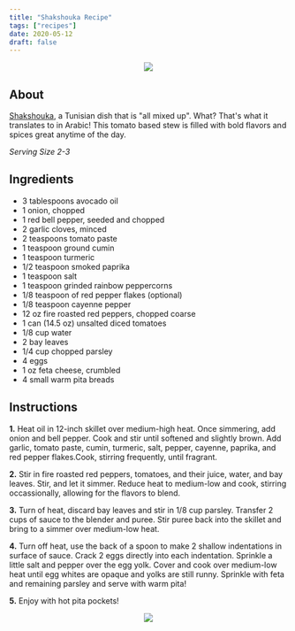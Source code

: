 ```yaml
---
title: "Shakshouka Recipe"
tags: ["recipes"]
date: 2020-05-12
draft: false
---
```


<center><a href="https://i.imgur.com/71tHQoC.jpg"><img src="https://i.imgur.com/71tHQoC.jpg" border="0"></a></center>

## About
[Shakshouka](https://en.wikipedia.org/wiki/Shakshouka), a Tunisian dish that is "all mixed up". What? That's what it translates to in Arabic! 
This tomato based stew is filled with bold flavors and spices great anytime of the day.

 *Serving Size 2-3*

## Ingredients
- 3 tablespoons avocado oil
- 1 onion, chopped
- 1 red bell pepper, seeded and chopped
- 2 garlic cloves, minced
- 2 teaspoons tomato paste
- 1 teaspoon ground cumin
- 1 teaspoon turmeric
- 1/2 teaspoon smoked paprika
- 1 teaspoon salt
- 1 teaspoon grinded rainbow peppercorns
- 1/8 teaspoon of red pepper flakes (optional)
- 1/8 teaspoon cayenne pepper
- 12 oz fire roasted red peppers, chopped coarse
- 1 can (14.5 oz) unsalted diced tomatoes
- 1/8 cup water
- 2 bay leaves
- 1/4 cup chopped parsley
- 4 eggs
- 1 oz feta cheese, crumbled
- 4 small warm pita breads

## Instructions

**1.** Heat oil in 12-inch skillet over medium-high heat. Once simmering, add onion and bell pepper. Cook and stir until softened and slightly brown. Add garlic, tomato paste, cumin, turmeric, salt, pepper, cayenne, paprika, and red pepper flakes.Cook, stirring frequently, until fragrant.

**2.** Stir in fire roasted red peppers, tomatoes, and their juice, water, and bay leaves. Stir, and let it simmer. Reduce heat to medium-low and cook, stirring occassionally, allowing for the flavors to blend.

**3.** Turn of heat, discard bay leaves and stir in 1/8 cup parsley. Transfer 2 cups of sauce to the blender and puree. Stir puree back into the skillet and bring to a simmer over medium-low heat.

**4.** Turn off heat, use the back of a spoon to make 2 shallow indentations in surface of sauce. Crack 2 eggs directly into each indentation. Sprinkle a little salt and pepper over the egg yolk. Cover and cook over medium-low heat until egg whites are opaque and yolks are still runny. Sprinkle with feta and remaining parsley and serve with warm pita!

**5.** Enjoy with hot pita pockets!


<center><a href="https://i.imgur.com/as3nl0m.jpg"><img src="https://i.imgur.com/as3nl0m.jpg" border="0"></a></center>
